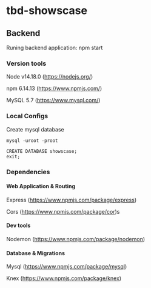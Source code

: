# tbd-showscase

## Backend

Runing backend application: npm start

### Version tools

Node v14.18.0 (https://nodejs.org/)

npm 6.14.13 (https://www.npmjs.com/)

MySQL 5.7 (https://www.mysql.com/)

### Local Configs
Create mysql database

```
mysql -uroot -proot
```
```mysql
CREATE DATABASE showscase;
exit;
```

### Dependencies

#### Web Application & Routing
Express (https://www.npmjs.com/package/express)

Cors (https://www.npmjs.com/package/cor)s

#### Dev tools
Nodemon (https://www.npmjs.com/package/nodemon)

#### Database & Migrations
Mysql (https://www.npmjs.com/package/mysql)

Knex (https://www.npmjs.com/package/knex)
